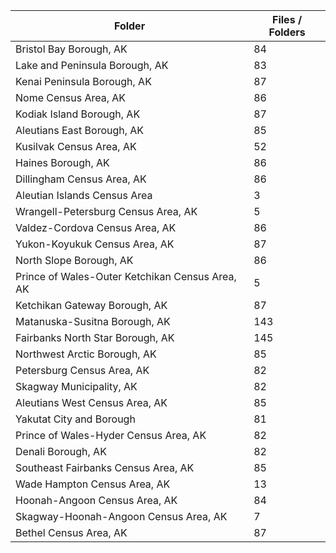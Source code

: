 | Folder                                          |   Files / Folders |
|-------------------------------------------------|-------------------|
| Bristol Bay Borough, AK                         |                84 |
| Lake and Peninsula Borough, AK                  |                83 |
| Kenai Peninsula Borough, AK                     |                87 |
| Nome Census Area, AK                            |                86 |
| Kodiak Island Borough, AK                       |                87 |
| Aleutians East Borough, AK                      |                85 |
| Kusilvak Census Area, AK                        |                52 |
| Haines Borough, AK                              |                86 |
| Dillingham Census Area, AK                      |                86 |
| Aleutian Islands Census Area                    |                 3 |
| Wrangell-Petersburg Census Area, AK             |                 5 |
| Valdez-Cordova Census Area, AK                  |                86 |
| Yukon-Koyukuk Census Area, AK                   |                87 |
| North Slope Borough, AK                         |                86 |
| Prince of Wales-Outer Ketchikan Census Area, AK |                 5 |
| Ketchikan Gateway Borough, AK                   |                87 |
| Matanuska-Susitna Borough, AK                   |               143 |
| Fairbanks North Star Borough, AK                |               145 |
| Northwest Arctic Borough, AK                    |                85 |
| Petersburg Census Area, AK                      |                82 |
| Skagway Municipality, AK                        |                82 |
| Aleutians West Census Area, AK                  |                85 |
| Yakutat City and Borough                        |                81 |
| Prince of Wales-Hyder Census Area, AK           |                82 |
| Denali Borough, AK                              |                82 |
| Southeast Fairbanks Census Area, AK             |                85 |
| Wade Hampton Census Area, AK                    |                13 |
| Hoonah-Angoon Census Area, AK                   |                84 |
| Skagway-Hoonah-Angoon Census Area, AK           |                 7 |
| Bethel Census Area, AK                          |                87 |